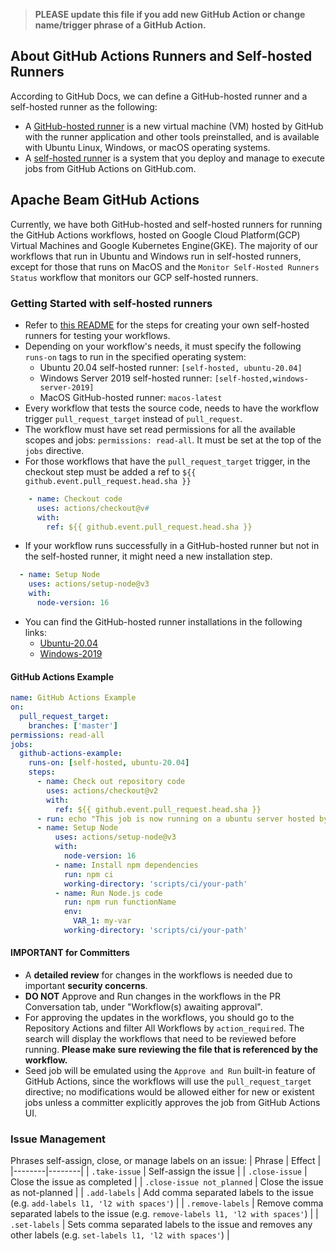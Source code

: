 <!--
    Licensed to the Apache Software Foundation (ASF) under one
    or more contributor license agreements.  See the NOTICE file
    distributed with this work for additional information
    regarding copyright ownership.  The ASF licenses this file
    to you under the Apache License, Version 2.0 (the
    "License"); you may not use this file except in compliance
    with the License.  You may obtain a copy of the License at

      http://www.apache.org/licenses/LICENSE-2.0

    Unless required by applicable law or agreed to in writing,
    software distributed under the License is distributed on an
    "AS IS" BASIS, WITHOUT WARRANTIES OR CONDITIONS OF ANY
    KIND, either express or implied.  See the License for the
    specific language governing permissions and limitations
    under the License.
-->

> **PLEASE update this file if you add new GitHub Action or change name/trigger phrase of a GitHub Action.**

## About GitHub Actions Runners and Self-hosted Runners
According to GitHub Docs, we can define a GitHub-hosted runner and a self-hosted runner as the following:
* A [GitHub-hosted runner](https://docs.github.com/en/actions/using-github-hosted-runners/about-github-hosted-runners) is a new virtual machine (VM) hosted by GitHub with the runner application and other tools preinstalled, and is available with Ubuntu Linux, Windows, or macOS operating systems.
* A [self-hosted runner](https://docs.github.com/en/actions/hosting-your-own-runners/about-self-hosted-runners) is a system that you deploy and manage to execute jobs from GitHub Actions on GitHub.com.

## Apache Beam GitHub Actions

Currently, we have both GitHub-hosted and self-hosted runners for running the GitHub Actions workflows, hosted on Google Cloud Platform(GCP) Virtual Machines and Google Kubernetes Engine(GKE). The majority of our workflows that run in Ubuntu and Windows run in self-hosted runners, except for those that runs on MacOS and the `Monitor Self-Hosted Runners Status` workflow that monitors our GCP self-hosted runners.

### Getting Started with self-hosted runners
* Refer to [this README](./gh-actions-self-hosted-runners/README.md) for the steps for creating your own self-hosted runners for testing your workflows.
* Depending on your workflow's needs, it must specify the following `runs-on` tags to run in the specified operating system:
  * Ubuntu 20.04 self-hosted runner: `[self-hosted, ubuntu-20.04]`
  * Windows Server 2019 self-hosted runner: `[self-hosted,windows-server-2019]`
  * MacOS GitHub-hosted runner: `macos-latest`
* Every workflow that tests the source code, needs to have the workflow trigger `pull_request_target` instead of `pull_request`.
* The workflow must have set read permissions for all the available scopes and jobs: `permissions: read-all`. It must be set at the top of the `jobs` directive.
* For those workflows that have the `pull_request_target` trigger, in the checkout step must be added a ref to `${{ github.event.pull_request.head.sha }}`
``` yaml
    - name: Checkout code
      uses: actions/checkout@v#
      with:
        ref: ${{ github.event.pull_request.head.sha }}
```
* If your workflow runs successfully in a GitHub-hosted runner but not in the self-hosted runner, it might need a new installation step.
```yaml
  - name: Setup Node
    uses: actions/setup-node@v3
    with:
      node-version: 16
```
* You can find the GitHub-hosted runner installations in the following links:
  * [Ubuntu-20.04](https://github.com/actions/runner-images/blob/main/images/linux/Ubuntu2004-Readme.md#installed-apt-packages)
  * [Windows-2019](https://github.com/actions/runner-images/blob/main/images/win/Windows2019-Readme.md)

#### GitHub Actions Example
```yaml
name: GitHub Actions Example
on:
  pull_request_target:
    branches: ['master']
permissions: read-all
jobs:
  github-actions-example:
    runs-on: [self-hosted, ubuntu-20.04]
    steps:
      - name: Check out repository code
        uses: actions/checkout@v2
        with:
          ref: ${{ github.event.pull_request.head.sha }}
      - run: echo "This job is now running on a ubuntu server hosted by Apache Beam!"
      - name: Setup Node
          uses: actions/setup-node@v3
          with:
            node-version: 16
          - name: Install npm dependencies
            run: npm ci
            working-directory: 'scripts/ci/your-path'
          - name: Run Node.js code
            run: npm run functionName
            env:
              VAR_1: my-var
            working-directory: 'scripts/ci/your-path'
```

#### IMPORTANT for Committers
* A **detailed review** for changes in the workflows is needed due to important **security concerns**.
* **DO NOT** Approve and Run changes in the workflows in the PR Conversation tab, under "Workflow(s) awaiting approval".
* For approving the updates in the workflows, you should go to the Repository Actions and filter All Workflows by `action_required`. The search will display the workflows that need to be reviewed before running. **Please make sure reviewing the file that is referenced by the workflow.**
* Seed job will be emulated using the `Approve and Run` built-in feature of GitHub Actions, since the workflows will use the `pull_request_target` directive; no modifications would be allowed either for new or existent jobs unless a committer explicitly approves the job from GitHub Actions UI.
### Issue Management

Phrases self-assign, close, or manage labels on an issue:
| Phrase | Effect |
|--------|--------|
| `.take-issue` | Self-assign the issue |
| `.close-issue` | Close the issue as completed |
| `.close-issue not_planned` | Close the issue as not-planned |
| `.add-labels` | Add comma separated labels to the issue (e.g. `add-labels l1, 'l2 with spaces'`) |
| `.remove-labels` | Remove comma separated labels to the issue (e.g. `remove-labels l1, 'l2 with spaces'`) |
| `.set-labels` | Sets comma separated labels to the issue and removes any other labels (e.g. `set-labels l1, 'l2 with spaces'`) |
